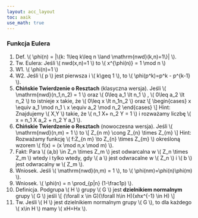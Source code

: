 ```yaml
---
layout: acc_layout
toc: aaik
use_math: true
---
```


### Funkcja Eulera

1.  Def.  \\( \\phi(n) = \|\\{k: 1\\leq k\\leq n \\land
    \\mathrm{nwd}(k,n)=1\\}\| \\).
2.  Tw. Eulera: Jeśli \\( nwd(x,n)=1 \\) to \\( x^{\\phi(n)} = 1
    \\mod n \\) 
3.  W1.  \\( \\phi(n)=1 \\) 
4.  W2. Jeśli \\( p \\) jest pierwsza i \\( k\\geq 1 \\), to
    \\( \\phi(p^k)=p^k - p^{k-1} \\).
5.  **Chińskie Twierdzenie o Resztach** (klasyczna wersja). Jeśli \\( 
    \\mathrm{nwd}(n\_1,n\_2) = 1 \\) oraz \\( 0\\leq a\_1 \\lt n\_1 \\) ,
    \\( 0\\leq a\_2 \\lt n\_2 \\) to istnieje x takie, że \\( 
    0\\leq x \\lt n\_1n\_2 \\) oraz \\[ \\begin{cases} x \\equiv
    a\_1 \\mod n\_1 \\ x \\equiv a\_2 \\mod n\_2 \\end{cases} \\] 
    Hint: Znajdujemy \\( X,Y \\) takie, że \\( n\_1 X+ n\_2 Y = 1
    \\) i rozważamy liczbę \\( x = n\_1 X a\_2 + n\_2 Y a\_1 \\).
6.  **Chińskie Twierdzenie o Resztach** (nowoczesna wersja). Jeśli \\( 
    \\mathrm{nwd}(n,m) = 1 \\) to \\[ Z\_{n m} \\cong Z\_{n} \\times
    Z\_{m} \\] Hint: Rozważamy funkcję \\( f:Z\_{n m} \\to Z\_{n}
    \\times Z\_{m} \\) określoną wzorem \\( f(x) = (x \\mod n,x
    \\mod m) \\).
7.  Fakt: Para \\( (a,b) \\in Z\_n \\times Z\_m \\) jest odwarcalna
    w \\( Z\_n \\times Z\_m \\) wtedy i tylko wtedy, gdy \\( a
    \\) jest odwracalne w \\( Z\_n \\) i \\( b \\) jest
    odwracalny w \\( Z\_m \\).
8.  Wniosek. Jeśli \\( \\mathrm{nwd}(n,m) = 1 \\), to \\( 
    \\phi(nm)=\\phi(n)\\phi(m) \\).
9.  Wniosek.  \\( \\phi(n) = n \\prod\_{p\|n} (1-\\frac1p) \\).
10. Definicja. Podgrupa \\( H \\) grupy \\( G \\) jest
    **dzielnikiem normalnym** grupy \\( G \\) jeśli \\[ (\\forall
    x \\in G)(\\forall h\\in H)(xhx^{-1} \\in H) \\] 
11. Tw. Jeśli \\( H \\) jest dzielnikiem normalnym grupy \\( G
    \\), to dla każdego \\( x\\in H \\) mamy \\( xH=Hx \\).

